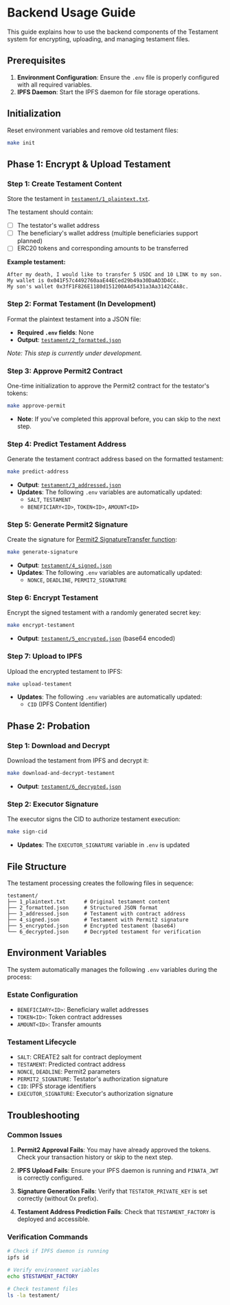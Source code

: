 # Backend Usage Guide

This guide explains how to use the backend components of the Testament system for encrypting, uploading, and managing testament files.

## Prerequisites

1. **Environment Configuration**: Ensure the `.env` file is properly configured with all required variables.
2. **IPFS Daemon**: Start the IPFS daemon for file storage operations.

## Initialization

Reset environment variables and remove old testament files:

```sh
make init
```

## Phase 1: Encrypt & Upload Testament

### Step 1: Create Testament Content

Store the testament in [`testament/1_plaintext.txt`](testament/1_plaintext.txt).

The testament should contain:

- [ ] The testator's wallet address
- [ ] The beneficiary's wallet address (multiple beneficiaries support planned)
- [ ] ERC20 tokens and corresponding amounts to be transferred

**Example testament:**

```
After my death, I would like to transfer 5 USDC and 10 LINK to my son.
My wallet is 0x041F57c4492760aaE44ECed29b49a30DaAD3D4Cc.
My son's wallet 0x3fF1F826E1180d151200A4d5431a3Aa3142C4A8c.
```

### Step 2: Format Testament (In Development)

Format the plaintext testament into a JSON file:

- **Required `.env` fields**: None
- **Output**: [`testament/2_formatted.json`](testament/2_formatted.json)

_Note: This step is currently under development._

### Step 3: Approve Permit2 Contract

One-time initialization to approve the Permit2 contract for the testator's tokens:

```sh
make approve-permit
```

- **Note**: If you've completed this approval before, you can skip to the next step.

### Step 4: Predict Testament Address

Generate the testament contract address based on the formatted testament:

```sh
make predict-address
```

- **Output**: [`testament/3_addressed.json`](testament/3_addressed.json)
- **Updates**: The following `.env` variables are automatically updated:
  - `SALT`, `TESTAMENT`
  - `BENEFICIARY<ID>`, `TOKEN<ID>`, `AMOUNT<ID>`

### Step 5: Generate Permit2 Signature

Create the signature for [Permit2 SignatureTransfer function](https://docs.uniswap.org/contracts/permit2/reference/signature-transfer):

```sh
make generate-signature
```

- **Output**: [`testament/4_signed.json`](testament/4_signed.json)
- **Updates**: The following `.env` variables are automatically updated:
  - `NONCE`, `DEADLINE`, `PERMIT2_SIGNATURE`

### Step 6: Encrypt Testament

Encrypt the signed testament with a randomly generated secret key:

```sh
make encrypt-testament
```

- **Output**: [`testament/5_encrypted.json`](testament/5_encrypted.json) (base64 encoded)

### Step 7: Upload to IPFS

Upload the encrypted testament to IPFS:

```sh
make upload-testament
```

- **Updates**: The following `.env` variables are automatically updated:
  - `CID` (IPFS Content Identifier)

## Phase 2: Probation

### Step 1: Download and Decrypt

Download the testament from IPFS and decrypt it:

```sh
make download-and-decrypt-testament
```

- **Output**: [`testament/6_decrypted.json`](testament/6_decrypted.json)

### Step 2: Executor Signature

The executor signs the CID to authorize testament execution:

```sh
make sign-cid
```

- **Updates**: The `EXECUTOR_SIGNATURE` variable in `.env` is updated

## File Structure

The testament processing creates the following files in sequence:

```
testament/
├── 1_plaintext.txt      # Original testament content
├── 2_formatted.json     # Structured JSON format
├── 3_addressed.json     # Testament with contract address
├── 4_signed.json        # Testament with Permit2 signature
├── 5_encrypted.json     # Encrypted testament (base64)
└── 6_decrypted.json     # Decrypted testament for verification
```

## Environment Variables

The system automatically manages the following `.env` variables during the process:

### Estate Configuration

- `BENEFICIARY<ID>`: Beneficiary wallet addresses
- `TOKEN<ID>`: Token contract addresses
- `AMOUNT<ID>`: Transfer amounts

### Testament Lifecycle

- `SALT`: CREATE2 salt for contract deployment
- `TESTAMENT`: Predicted contract address
- `NONCE`, `DEADLINE`: Permit2 parameters
- `PERMIT2_SIGNATURE`: Testator's authorization signature
- `CID`: IPFS storage identifiers
- `EXECUTOR_SIGNATURE`: Executor's authorization signature

## Troubleshooting

### Common Issues

1. **Permit2 Approval Fails**: You may have already approved the tokens. Check your transaction history or skip to the next step.

2. **IPFS Upload Fails**: Ensure your IPFS daemon is running and `PINATA_JWT` is correctly configured.

3. **Signature Generation Fails**: Verify that `TESTATOR_PRIVATE_KEY` is set correctly (without 0x prefix).

4. **Testament Address Prediction Fails**: Check that `TESTAMENT_FACTORY` is deployed and accessible.

### Verification Commands

```sh
# Check if IPFS daemon is running
ipfs id

# Verify environment variables
echo $TESTAMENT_FACTORY

# Check testament files
ls -la testament/
```
